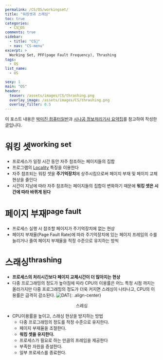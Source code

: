 ```yaml
---
permalink: /CS/OS/workingset/
title: "워킹셋과 스래싱"
toc: true
categories:
  - CS🐰OS
comments: true
sidebar:
  - title: "CS🐰"
  - nav: "CS-menu"
excerpt: >
  Working Set, PFF(page Fault Frequency), Thrashing 
tags:
  - OS
list_name:
  - OS

sexy: 1
main: "OS"
header:
  teaser: /assets/images/CS/thrashing.png
  overlay_image: /assets/images/CS/thrashing.png
  overlay_filter: 0.5
---
```

이 포스트 내용은 [박미진 컴퓨터일반](http://www.kyobobook.co.kr/product/detailViewKor.laf?mallGb=KOR&ejkGb=KOR&barcode=9791197154324)과 [시나공 정보처리기사 요약집](#)를 참고하여 작성한 글입니다.

# 워킹 셋<sup>working set</sup>
- 프로세스가 일정 시간 동안 자주 참조하는 페이지들의 집합
- 프로그램의 [Locality](https://chanyoung-dev.github.io/CS/OS/Locality) 특징을 이용한다
- 자주 참조되는 워킹 셋을 **주기억장치**에 상주시킴으로써 페이지 부재 및 페이지 교체 현상을 줄인다
- 시간이 지남에 따라 자주 참조하는 페이지들의 집합이 변화하기 때문에 **워킹 셋은 시간에 따라 바뀌게 된다**

# 페이지 부재<sup>page fault</sup>
- 프로세스 실행 시 참조할 페이지가 주기억장치에 없는 현상
- 페이지 부재율(Page Fault Rate)에 따라 주기억장치에 있는 페이지 프레임의 수를 늘리거나 줄여 페이지 부재율을 적정 수준으로 유지하는 방씩




# 스래싱<sup>thrashing</sup>
- **프로세스의 처리시간보다 페이지 교체시간이 더 많아지는 현상**
- 다중 프로그래밍의 정도가 높아짐에 따라 CPU의 이용률은 어느 특정 시점 까지는 올라가지만 다중 프로그래밍의 정도가 더욱 커지면 스레싱이 나타나고, CPU의 이용률은 급격히 감소된다.
![DAT]({{site.baseurl}}/assets/images/CS/thrashing.png){: .align-center}
<figcaption align="center">스레싱</figcaption>

- CPU이용률을 높이고, 스래싱 현상을 방지하는 방법
  - 다중 프로그래밍의 정도를 적정 수준으로 유지한다.
  - 페이지 부재율을 조절한다.
  - **워킹 셋을 유지한다.**
  - 프로세스가 필요로 하는 만큼의 프레임을 제공한다
  - 부족한 자원을 증설한다.
  - 일부 프로세스를 종료한다.